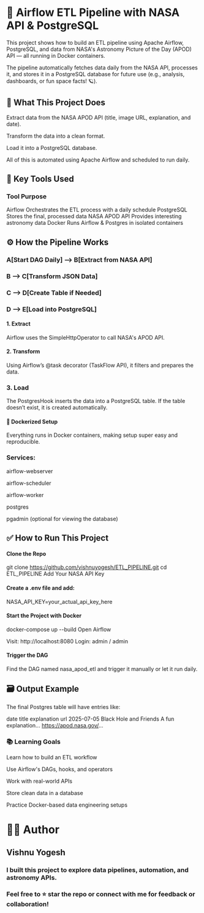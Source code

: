# 🚀 Airflow ETL Pipeline with NASA API & PostgreSQL
This project shows how to build an ETL pipeline using Apache Airflow, PostgreSQL, and data from NASA's Astronomy Picture of the Day (APOD) API — all running in Docker containers.

The pipeline automatically fetches data daily from the NASA API, processes it, and stores it in a PostgreSQL database for future use (e.g., analysis, dashboards, or fun space facts! 🪐).

## 📌 What This Project Does
Extract data from the NASA APOD API (title, image URL, explanation, and date).

Transform the data into a clean format.

Load it into a PostgreSQL database.

All of this is automated using Apache Airflow and scheduled to run daily.

## 🧱 Key Tools Used
### Tool	        Purpose
Airflow      	Orchestrates the ETL process with a daily schedule
PostgreSQL	    Stores the final, processed data
NASA APOD API	Provides interesting astronomy data
Docker	        Runs Airflow & Postgres in isolated containers

## ⚙️ How the Pipeline Works 
  ###  A[Start DAG Daily] --> B[Extract from NASA API]
  ###  B --> C[Transform JSON Data]
  ###  C --> D[Create Table if Needed]
  ###  D --> E[Load into PostgreSQL]
#### 1. Extract
Airflow uses the SimpleHttpOperator to call NASA's APOD API.

#### 2. Transform
Using Airflow’s @task decorator (TaskFlow API), it filters and prepares the data.

### 3. Load
The PostgresHook inserts the data into a PostgreSQL table. If the table doesn’t exist, it is created automatically.

#### 🐳 Dockerized Setup
Everything runs in Docker containers, making setup super easy and reproducible.

### Services:
airflow-webserver

airflow-scheduler

airflow-worker

postgres

pgadmin (optional for viewing the database)

## ✅ How to Run This Project
#### Clone the Repo
git clone https://github.com/vishnuyogesh/ETL_PIPELINE.git
cd ETL_PIPELINE
Add Your NASA API Key

#### Create a .env file and add:
NASA_API_KEY=your_actual_api_key_here

#### Start the Project with Docker
docker-compose up --build
Open Airflow

Visit: http://localhost:8080
Login: admin / admin

#### Trigger the DAG

Find the DAG named nasa_apod_etl and trigger it manually or let it run daily.

## 🗃️ Output Example
The final Postgres table will have entries like:

date	title	explanation	url
2025-07-05	Black Hole and Friends	A fun explanation...	https://apod.nasa.gov/...

### 📚 Learning Goals
Learn how to build an ETL workflow

Use Airflow's DAGs, hooks, and operators

Work with real-world APIs

Store clean data in a database

Practice Docker-based data engineering setups

# 🧑‍💻 Author
## Vishnu Yogesh
### I built this project to explore data pipelines, automation, and astronomy APIs.
### Feel free to ⭐ star the repo or connect with me for feedback or collaboration!

